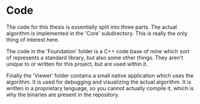# Code

The code for this thesis is essentially split into three parts.
The actual algorithm is implemented in the 'Core' subdirectory. This is really the only thing of interest here.

The code in the 'Foundation' folder is a C++ code base of mine which sort of represents a standard library, but
also some other things. They aren't unique to or written for this project, but are used within it.

Finally the 'Viewer' folder contains a small native application which uses the algorithm. It is used for debugging
and visualizing the actual algorithm. It is written in a proprietary language, so you cannot actually compile it,
which is why the binaries are present in the repository.
